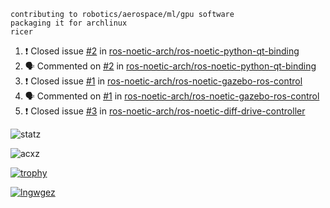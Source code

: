 ```
contributing to robotics/aerospace/ml/gpu software
packaging it for archlinux
ricer
```

<!--START_SECTION:activity-->
1. ❗️ Closed issue [#2](https://github.com/ros-noetic-arch/ros-noetic-python-qt-binding/issues/2) in [ros-noetic-arch/ros-noetic-python-qt-binding](https://github.com/ros-noetic-arch/ros-noetic-python-qt-binding)
2. 🗣 Commented on [#2](https://github.com/ros-noetic-arch/ros-noetic-python-qt-binding/issues/2) in [ros-noetic-arch/ros-noetic-python-qt-binding](https://github.com/ros-noetic-arch/ros-noetic-python-qt-binding)
3. ❗️ Closed issue [#1](https://github.com/ros-noetic-arch/ros-noetic-gazebo-ros-control/issues/1) in [ros-noetic-arch/ros-noetic-gazebo-ros-control](https://github.com/ros-noetic-arch/ros-noetic-gazebo-ros-control)
4. 🗣 Commented on [#1](https://github.com/ros-noetic-arch/ros-noetic-gazebo-ros-control/issues/1) in [ros-noetic-arch/ros-noetic-gazebo-ros-control](https://github.com/ros-noetic-arch/ros-noetic-gazebo-ros-control)
5. ❗️ Closed issue [#3](https://github.com/ros-noetic-arch/ros-noetic-diff-drive-controller/issues/3) in [ros-noetic-arch/ros-noetic-diff-drive-controller](https://github.com/ros-noetic-arch/ros-noetic-diff-drive-controller)
<!--END_SECTION:activity-->


![statz](https://github-readme-stats.vercel.app/api?username=acxz&include_all_commits=true&show_icons=true)

<p><img align="center" src="https://github-readme-streak-stats.herokuapp.com/?user=acxz&" alt="acxz" /></p>

[![trophy](https://github-profile-trophy.vercel.app/?username=acxz)](https://github.com/ryo-ma/github-profile-trophy)

[![lngwgez](https://github-readme-stats.vercel.app/api/top-langs/?username=acxz&layout=compact)](https://github.com/acxz/github-readme-stats)
